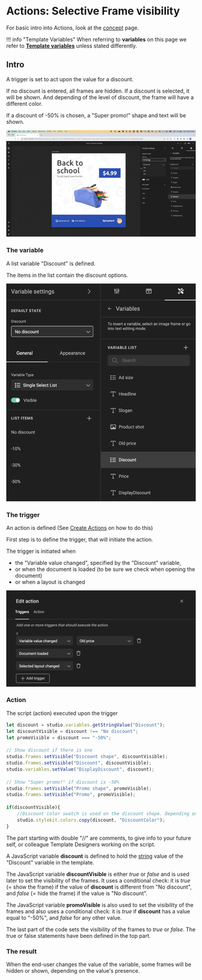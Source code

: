 # Actions: Selective Frame visibility

For basic intro into Actions, look at the [concept](/GraFx-Studio/concepts/actions/) page.

!!! info "Template Variables"
	When referring to **variables** on this page we refer to **[Template variables](/GraFx-Studio/concepts/variables/#template-variables)** unless stated differently.

## Intro

A trigger is set to act upon the value for a discount.

If no discount is entered, all frames are hidden. If a discount is selected, it will be shown. And depending of the level of discount, the frame will have a different color.

If a discount of -50% is chosen, a "Super promo!" shape and text will be shown.

![Movie](demo.gif)

### The variable

A list variable "Discount" is defined.

The items in the list contain the discount options.

![screenshot](variable.png)

### The trigger

An action is defined (See [Create Actions](/GraFx-Studio/guides/actions/create/) on how to do this)

First step is to define the trigger, that will initiate the action.

The trigger is initiated when

- the "Variable value changed", specified by the "Discount" variable, 
- or when the document is loaded (to be sure we check when opening the document)
- or when a layout is changed

![screenshot](action-definition.png)

### Action

The script (action) executed upon the trigger

``` js
let discount = studio.variables.getStringValue("Discount");
let discountVisible = discount !== "No discount";
let promoVisible = discount === "-50%";

// Show discount if there is one
studio.frames.setVisible("Discount shape", discountVisible);
studio.frames.setVisible("Discount", discountVisible);
studio.variables.setValue("DisplayDiscount", discount);

// Show "Super promo!" if discount is -50%
studio.frames.setVisible("Promo shape", promoVisible);
studio.frames.setVisible("Promo", promoVisible);

if(discountVisible){
    //Discount color swatch is used on the discount shape. Depending on the value of the Discount variable, we change the color of the swatch
    studio.stylekit.colors.copy(discount, "DiscountColor");
}
```

The part starting with double "//" are comments, to give info to your future self, or colleague Template Designers working on the script.

A JavaScript variable **discount** is defined to hold the [string](https://www.w3schools.com/js/js_strings.asp) value of the "Discount" variable in the template.

The JavaScript variable **discountVisible** is either *true* or *false* and is used later to set the visibility of the frames. It uses a conditional check: it is *true* (= show the frame) if the value of **discount** is different from "No discount", and *false* (= hide the frame) if the value is "No discount".

The JavaScript variable **promoVisible** is also used to set the visibility of the frames and also uses a conditional check: it is *true* if **discount** has a value equal to "-50%", and *false* for any other value.

The last part of the code sets the visibility of the frames to *true* or *false*. The true or false statements have been defined in the top part.

### The result

When the end-user changes the value of the variable, some frames will be hidden or shown, depending on the value's presence.
